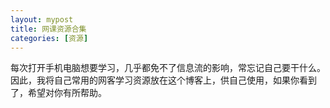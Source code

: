 ```yaml
---
layout: mypost
title: 网课资源合集
categories: [资源]
---
```

每次打开手机电脑想要学习，几乎都免不了信息流的影响，常忘记自己要干什么。因此，我将自己常用的网客学习资源放在这个博客上，供自己使用，如果你看到了，希望对你有所帮助。